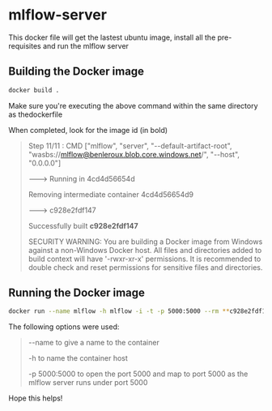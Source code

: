 # mlflow-server

This docker file will get the lastest ubuntu image, install all the pre-requisites and run the mlflow server

## Building the Docker image

```Bash
docker build .
```

Make sure you're executing the above command within the same directory as thedockerfile

When completed, look for the image id (in bold)

>Step 11/11 : CMD ["mlflow", "server", "--default-artifact-root", "wasbs://mlflow@benleroux.blob.core.windows.net/", "--host", "0.0.0.0"]
>
> ---> Running in 4cd4d56654d
>
>Removing intermediate container 4cd4d56654d9
>
> ---> c928e2fdf147
>
>Successfully built **c928e2fdf147**
>
>SECURITY WARNING: You are building a Docker image from Windows against a non-Windows Docker host. All files and directories added to build context will have '-rwxr-xr-x' permissions. It is
recommended to double check and reset permissions for sensitive files and directories.

## Running the Docker image

```Bash
docker run --name mlflow -h mlflow -i -t -p 5000:5000 --rm **c928e2fdf147**
```

The following options were used:

>--name to give a name to the container
>
>-h to name the container host
>
>-p 5000:5000 to open the port 5000 and map to port 5000 as the mlflow server runs under port 5000

Hope this helps!

